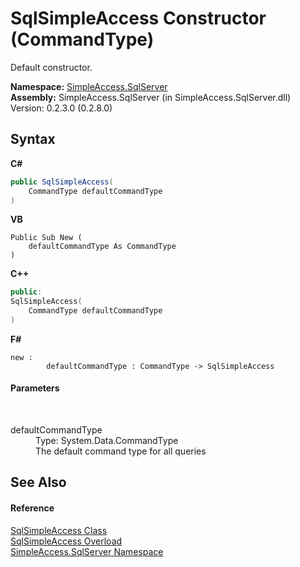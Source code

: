 # SqlSimpleAccess Constructor (CommandType)
 

Default constructor.

**Namespace:**&nbsp;<a href="N_SimpleAccess_SqlServer">SimpleAccess.SqlServer</a><br />**Assembly:**&nbsp;SimpleAccess.SqlServer (in SimpleAccess.SqlServer.dll) Version: 0.2.3.0 (0.2.8.0)

## Syntax

**C#**<br />
``` C#
public SqlSimpleAccess(
	CommandType defaultCommandType
)
```

**VB**<br />
``` VB
Public Sub New ( 
	defaultCommandType As CommandType
)
```

**C++**<br />
``` C++
public:
SqlSimpleAccess(
	CommandType defaultCommandType
)
```

**F#**<br />
``` F#
new : 
        defaultCommandType : CommandType -> SqlSimpleAccess
```


#### Parameters
&nbsp;<dl><dt>defaultCommandType</dt><dd>Type: System.Data.CommandType<br />The default command type for all queries</dd></dl>

## See Also


#### Reference
<a href="T_SimpleAccess_SqlServer_SqlSimpleAccess">SqlSimpleAccess Class</a><br /><a href="Overload_SimpleAccess_SqlServer_SqlSimpleAccess__ctor">SqlSimpleAccess Overload</a><br /><a href="N_SimpleAccess_SqlServer">SimpleAccess.SqlServer Namespace</a><br />